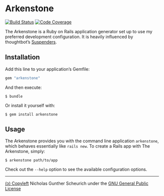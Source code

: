 # Arkenstone

[![Build Status](https://circleci.com/gh/ngscheurich/arkenstone.svg?&style=shield)](https://circleci.com/gh/ngscheurich/arkenstone)
[![Code Coverage](https://codecov.io/github/ngscheurich/arkenstone/coverage.svg?branch=master)](https://codecov.io/github/ngscheurich/arkenstone?branch=master)

The Arkenstone is a Ruby on Rails application generator set up to use my
preferred development configuration. It is heavily influenced by thoughtbot’s
[Suspenders](https://github.com/thoughtbot/suspenders).

## Installation

Add this line to your application’s Gemfile:

```ruby
gem "arkenstone"
```

And then execute:

    $ bundle

Or install it yourself with:

    $ gem install arkenstone

## Usage

The Arkenstone provides you with the command line application `arkenstone`,
which behaves essentially like `rails new`. To create a Rails app with
The Arkenstone, simply:

	$ arkenstone path/to/app

Check out the `--help` option to see the available configuration options.

---

[(ↄ) Copyleft](http://www.gnu.org/licenses/copyleft.en.html)
Nicholas Gunther Scheurich under the
[GNU General Public License](http://www.gnu.org/licenses/gpl.txt)
